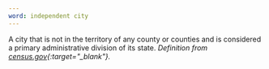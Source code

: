 ```yaml
---
word: independent city
---
```


A city that is not in the territory of any county or counties and is considered a primary administrative division of its state. *Definition from [census.gov](https://www2.census.gov/geo/pdfs/reference/GARM/Ch4GARM.pdf){:target="_blank"}.*
